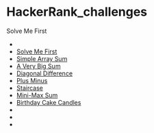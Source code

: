 # HackerRank_challenges
Solve Me First
- []()
- [Solve Me First](https://github.com/HananAlradadi/HackerRank_Java_challenges/blob/main/SolveMeFirst.java)
- [Simple Array Sum](https://github.com/HananAlradadi/HackerRank_Java_challenges/blob/main/SimpleArraySum.java)
- [A Very Big Sum](https://github.com/HananAlradadi/HackerRank_Java_challenges/blob/main/AVeryBigSum.java)
- [Diagonal Difference](https://github.com/HananAlradadi/HackerRank_Java_challenges/blob/main/DiagonalDifference.java)
- [Plus Minus](https://github.com/HananAlradadi/HackerRank_Java_challenges/blob/main/PlusMinus.java)
- [Staircase](https://github.com/HananAlradadi/HackerRank_Java_challenges/blob/main/Staircase.java)
- [Mini-Max Sum](https://github.com/HananAlradadi/HackerRank_Java_challenges/blob/main/MiniMaxSum.java)
- [Birthday Cake Candles]()
- []()
- []()
- []()
